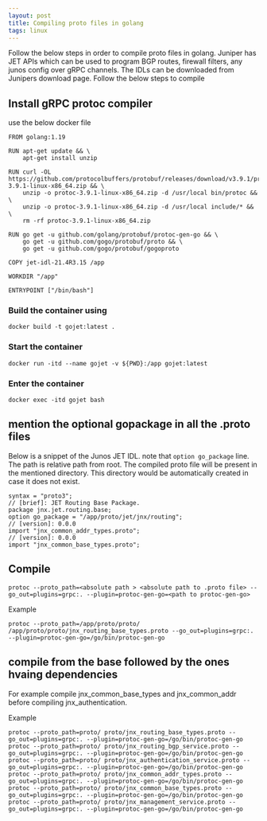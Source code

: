 ```yaml
---
layout: post
title: Compiling proto files in golang  
tags: linux
---
```


Follow the below steps in order to compile proto files in golang. 
Juniper has JET APIs which can be used to program BGP routes, firewall filters, any junos config over gRPC channels. The IDLs can be downloaded from Junipers download page. Follow the below steps to compile 


## Install gRPC protoc compiler 

use the below docker file 

```
FROM golang:1.19

RUN apt-get update && \
    apt-get install unzip

RUN curl -OL https://github.com/protocolbuffers/protobuf/releases/download/v3.9.1/protoc-3.9.1-linux-x86_64.zip && \
    unzip -o protoc-3.9.1-linux-x86_64.zip -d /usr/local bin/protoc && \
    unzip -o protoc-3.9.1-linux-x86_64.zip -d /usr/local include/* && \
    rm -rf protoc-3.9.1-linux-x86_64.zip

RUN go get -u github.com/golang/protobuf/protoc-gen-go && \
    go get -u github.com/gogo/protobuf/proto && \
    go get -u github.com/gogo/protobuf/gogoproto

COPY jet-idl-21.4R3.15 /app

WORKDIR "/app"

ENTRYPOINT ["/bin/bash"]
```

### Build the container using

```
docker build -t gojet:latest .
```

### Start the container 
```
docker run -itd --name gojet -v ${PWD}:/app gojet:latest
```

### Enter the container
```
docker exec -itd gojet bash
```

## mention the optional gopackage  in all the .proto files 

Below is a snippet of the Junos JET IDL. note that `option go_package` line. The path is relative path from root. The compiled proto file will be present in the mentioned directory. This directory would be automatically created in case it does not exist.
```
syntax = "proto3";
// [brief]: JET Routing Base Package.
package jnx.jet.routing.base;
option go_package = "/app/proto/jet/jnx/routing";
// [version]: 0.0.0
import "jnx_common_addr_types.proto";
// [version]: 0.0.0
import "jnx_common_base_types.proto";
```

## Compile
```
protoc --proto_path=<absolute path > <absolute path to .proto file> --go_out=plugins=grpc:. --plugin=protoc-gen-go=<path to protoc-gen-go>
```

Example 
```
protoc --proto_path=/app/proto/proto/ /app/proto/proto/jnx_routing_base_types.proto --go_out=plugins=grpc:. --plugin=protoc-gen-go=/go/bin/protoc-gen-go
```

## compile from the base followed by the ones hvaing dependencies 

For example compile jnx_common_base_types and jnx_common_addr before compiling jnx_authentication.

Example
```
protoc --proto_path=proto/ proto/jnx_routing_base_types.proto --go_out=plugins=grpc:. --plugin=protoc-gen-go=/go/bin/protoc-gen-go
protoc --proto_path=proto/ proto/jnx_routing_bgp_service.proto --go_out=plugins=grpc:. --plugin=protoc-gen-go=/go/bin/protoc-gen-go
protoc --proto_path=proto/ proto/jnx_authentication_service.proto --go_out=plugins=grpc:. --plugin=protoc-gen-go=/go/bin/protoc-gen-go
protoc --proto_path=proto/ proto/jnx_common_addr_types.proto --go_out=plugins=grpc:. --plugin=protoc-gen-go=/go/bin/protoc-gen-go
protoc --proto_path=proto/ proto/jnx_common_base_types.proto --go_out=plugins=grpc:. --plugin=protoc-gen-go=/go/bin/protoc-gen-go
protoc --proto_path=proto/ proto/jnx_management_service.proto --go_out=plugins=grpc:. --plugin=protoc-gen-go=/go/bin/protoc-gen-go
```  
